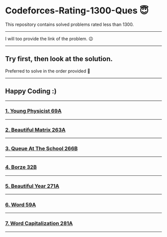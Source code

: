 # Codeforces-Rating-1300-Ques 😇
This repository contains solved problems rated less than 1300.
**********************************
I will too provide the link of the problem. 😉
**********************************
Try first, then look at the solution.
--------------------------------
Preferred to solve in the order provided :dizzy:
********************************
## Happy Coding :)
********************************************************************

### [1. Young Physicist  69A](https://codeforces.com/problemset/problem/69/A " Young Physicist") 
**********************************************************
### [2. Beautiful Matrix  263A](https://codeforces.com/problemset/problem/263/A " Beautiful Matrix")
**************************************************************
### [3. Queue At The School  266B](https://codeforces.com/problemset/problem/266/B )
**************************************************************
### [4. Borze  32B](https://codeforces.com/contest/32/problem/B )
***************************************************************
### [5. Beautiful Year  271A](https://codeforces.com/problemset/problem/271/A)
****************************************************************
### [6. Word  59A](https://codeforces.com/problemset/problem/59/A)
*****************************************************************
### [7. Word Capitalization  281A](https://codeforces.com/problemset/problem/281/A)
********************************************************************

